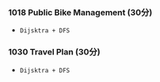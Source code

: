 ### 1018 Public Bike Management (30分)
* ```Dijsktra + DFS```

### 1030 Travel Plan (30分)
* ```Dijsktra + DFS```
